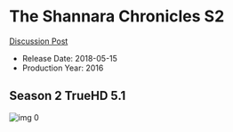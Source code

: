 # The Shannara Chronicles S2

[Discussion Post](https://www.avsforum.com/threads/bass-eq-for-filtered-movies.2995212/post-59354894)

* Release Date: 2018-05-15
* Production Year: 2016

## Season 2 TrueHD 5.1

![img 0](https://i.imgur.com/IPfqMUJ.jpg)

